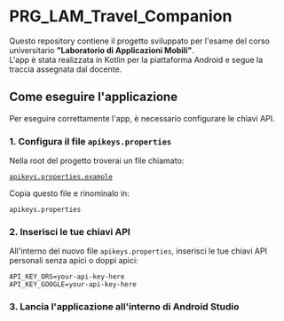 # PRG_LAM_Travel_Companion

Questo repository contiene il progetto sviluppato per l'esame del corso universitario **"Laboratorio di Applicazioni Mobili"**.  
L'app è stata realizzata in Kotlin per la piattaforma Android e segue la traccia assegnata dal docente.

## Come eseguire l'applicazione

Per eseguire correttamente l'app, è necessario configurare le chiavi API.

### 1. Configura il file `apikeys.properties`

Nella root del progetto troverai un file chiamato:

[`apikeys.properties.example`](apikeys.properties.example)

Copia questo file e rinominalo in:

`apikeys.properties`

### 2. Inserisci le tue chiavi API

All'interno del nuovo file `apikeys.properties`, inserisci le tue chiavi API personali senza apici o doppi apici:

```properties
API_KEY_ORS=your-api-key-here
API_KEY_GOOGLE=your-api-key-here
```
### 3. Lancia l'applicazione all'interno di Android Studio
